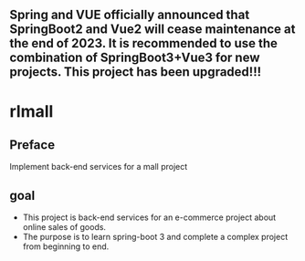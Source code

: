 ## Spring and VUE officially announced that SpringBoot2 and Vue2 will cease maintenance at the end of 2023. It is recommended to use the combination of SpringBoot3+Vue3 for new projects. This project has been upgraded!!!
# rlmall
## Preface
Implement back-end services for a mall project

## goal
- This project is back-end services for an e-commerce project about online sales of goods. 
- The purpose is to learn spring-boot 3 and complete a complex project from beginning to end.
